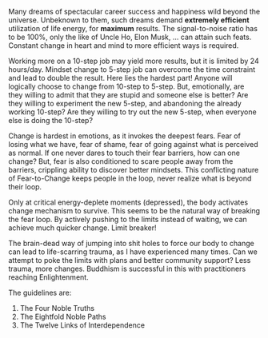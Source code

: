   Many dreams of spectacular career success and happiness wild beyond the universe. Unbeknown to them, such dreams demand **extremely efficient** utilization of life energy, for **maximum** results. The signal-to-noise ratio has to be 100%, only the like of Uncle Ho, Elon Musk, ... can attain such feats. Constant change in heart and mind to more efficient ways is required.

Working more on a 10-step job may yield more results, but it is limited by 24 hours/day. Mindset change to 5-step job can overcome the time constraint and lead to double the result. Here lies the hardest part! Anyone will logically choose to change from 10-step to 5-step. But, emotionally, are they willing to admit that they are stupid and someone else is better? Are they willing to experiment the new 5-step, and abandoning the already working 10-step? Are they willing to try out the new 5-step, when everyone else is doing the 10-step?
  
Change is hardest in emotions, as it invokes the deepest fears. Fear of losing what we have, fear of shame, fear of going against what is perceived as normal. If one never dares to touch their fear barriers, how can one change? But, fear is also conditioned to scare people away from the barriers, crippling ability to discover better mindsets. This conflicting nature of Fear-to-Change keeps people in the loop, never realize what is beyond their loop.

Only at critical energy-deplete moments (depressed), the body activates change mechanism to survive. This seems to be the natural way of breaking the fear loop. By actively pushing to the limits instead of waiting, we can achieve much quicker change. Limit breaker!

The brain-dead way of jumping into shit holes to force our body to change can lead to life-scarring trauma, as I have experienced many times. Can we attempt to poke the limits with plans and better community support? Less trauma, more changes. Buddhism is successful in this with practitioners reaching Enlightenment.

The guidelines are:
1. The Four Noble Truths
2. The Eightfold Noble Paths
3. The Twelve Links of Interdependence